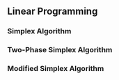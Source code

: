 ## Linear Programming

### Simplex Algorithm

### Two-Phase Simplex Algorithm

### Modified Simplex Algorithm
